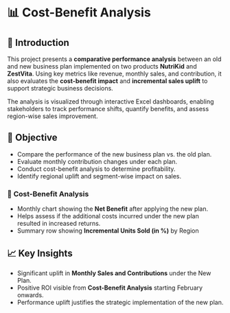 # 📊 Cost-Benefit Analysis

## 📌 Introduction

This project presents a **comparative performance analysis** between an old and new business plan implemented on two products **NutriKid** and **ZestVita**. Using key metrics like revenue, monthly sales, and contribution, it also evaluates the **cost-benefit impact** and **incremental sales uplift** to support strategic business decisions.

The analysis is visualized through interactive Excel dashboards, enabling stakeholders to track performance shifts, quantify benefits, and assess region-wise sales improvement.

## 🎯 Objective

- Compare the performance of the new business plan vs. the old plan.
- Evaluate monthly contribution changes under each plan.
- Conduct cost-benefit analysis to determine profitability.
- Identify regional uplift and segment-wise impact on sales.


### 🔹 **Cost-Benefit Analysis**
- Monthly chart showing the **Net Benefit** after applying the new plan.
- Helps assess if the additional costs incurred under the new plan resulted in increased returns.
- Summary row showing **Incremental Units Sold (in %)** by Region


## 📈 Key Insights

- Significant uplift in **Monthly Sales and Contributions** under the New Plan.
- Positive ROI visible from **Cost-Benefit Analysis** starting February onwards.
- Performance uplift justifies the strategic implementation of the new plan.





